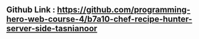 ## Github Link : https://github.com/programming-hero-web-course-4/b7a10-chef-recipe-hunter-server-side-tasnianoor